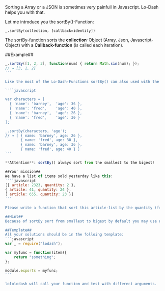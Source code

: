 Sorting a Array or a JSON is sometimes very painfull in Javascript. Lo-Dash helps you with that.

Let me introduce you the sortBy()-Function:

````_.sortBy(collection, [callback=identity])````

The sortBy-function sorts the **collection**-Object (Array, Json, Javascript-Object) with a **Callback-function** (is called each iteration).

##Example##

````javascript
_.sortBy([1, 2, 3], function(num) { return Math.sin(num); });
// → [3, 1, 2]
```

Like the most of the Lo-Dash-Functions sortBy() can also used with the "_.pluck" callback shorthand (http://lodash.com/docs#pluck).

````javascript

var characters = [
  { 'name': 'barney',  'age': 36 },
  { 'name': 'fred',    'age': 40 },
  { 'name': 'barney',  'age': 26 },
  { 'name': 'fred',    'age': 30 }
];

_.sortBy(characters, 'age');
// → [ { name: 'barney', age: 26 },
       { name: 'fred', age: 30 },
       { name: 'barney', age: 36 },
       { name: 'fred', age: 40 } ]
```

**Attention**: sortBy() always sort from the smallest to the bigest!

##Your mission##
We have a list of items sold yesterday like this:
````javascript
[{ article: 2323, quantity: 2 },
{ article: 41, quantity: 24 },
{ article: 655, quantity: 23 }]
```

Please write a function that sort this article-list by the quantity (from big to small).

##Hint##
Because of sortBy sort from smallest to bigest by default you may use a callback-function.

##Template##
All your solutions should be in the folloing template:
```javascript
var _ = require("lodash");

var myfunc = function(item){
    return "something";
};

module.exports = myfunc;
```

lololodash will call your function and test with different arguments.
